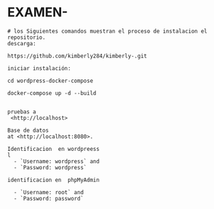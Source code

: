 # EXAMEN-
<!-- README.md is generated from README.Rmd. Please edit that file -->
``` bass
# los Siguientes comandos muestran el proceso de instalacion el repositorio. 
descarga: 

https://github.com/kimberly284/kimberly-.git

iniciar instalación: 

cd wordpress-docker-compose
 
docker-compose up -d --build


pruebas a 
 <http://localhost>

Base de datos 
at <http://localhost:8080>.

Identificacion  en wordpreess
l
  - `Username: wordpress` and
  - `Password: wordpress`

identificacion en  phpMyAdmin 

  - `Username: root` and
  - `Password: password`

